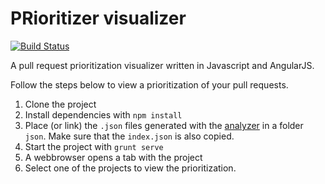 PRioritizer visualizer
======================

[![Build Status](https://magnum.travis-ci.com/erikvdv1/PRioritizer-visualizer.svg?token=wgtEsFC7Tpxoy7U9Y5p1&branch=master)](https://magnum.travis-ci.com/erikvdv1/PRioritizer-visualizer)

A pull request prioritization visualizer written in Javascript and AngularJS.

Follow the steps below to view a prioritization of your pull requests.

1. Clone the project
2. Install dependencies with `npm install`
3. Place (or link) the `.json` files generated with the [analyzer](https://github.com/erikvdv1/PRioritizer-analyzer) in a folder `json`. Make sure that the `index.json` is also copied.
4. Start the project with `grunt serve`
5. A webbrowser opens a tab with the project
6. Select one of the projects to view the prioritization.
